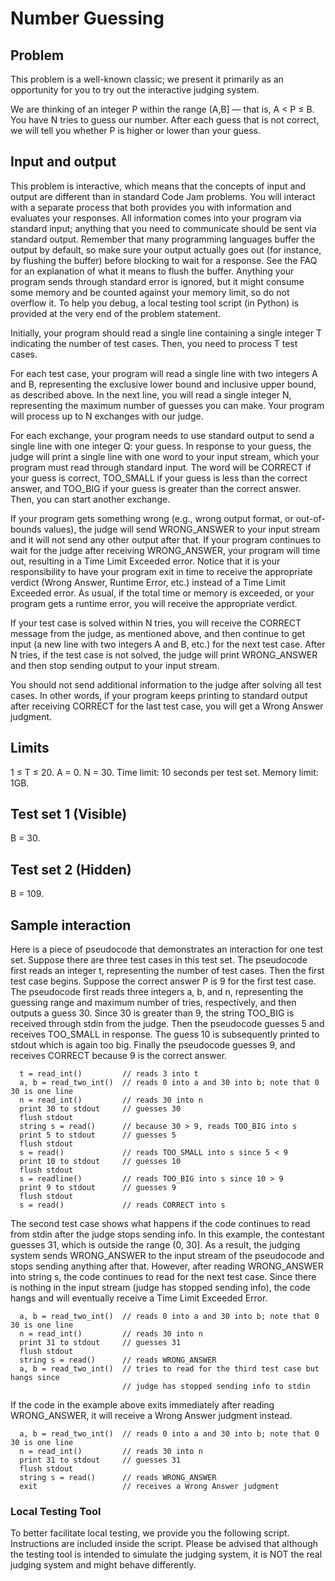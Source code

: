 # Number Guessing

## Problem

This problem is a well-known classic; we present it primarily as an opportunity for you to try out the interactive judging system.

We are thinking of an integer P within the range (A,B] — that is, A < P ≤ B. You have N tries to guess our number. After each guess that is not correct, we will tell you whether P is higher or lower than your guess.

## Input and output

This problem is interactive, which means that the concepts of input and output are different than in standard Code Jam problems. You will interact with a separate process that both provides you with information and evaluates your responses. All information comes into your program via standard input; anything that you need to communicate should be sent via standard output. Remember that many programming languages buffer the output by default, so make sure your output actually goes out (for instance, by flushing the buffer) before blocking to wait for a response. See the FAQ for an explanation of what it means to flush the buffer. Anything your program sends through standard error is ignored, but it might consume some memory and be counted against your memory limit, so do not overflow it. To help you debug, a local testing tool script (in Python) is provided at the very end of the problem statement.

Initially, your program should read a single line containing a single integer T indicating the number of test cases. Then, you need to process T test cases.

For each test case, your program will read a single line with two integers A and B, representing the exclusive lower bound and inclusive upper bound, as described above. In the next line, you will read a single integer N, representing the maximum number of guesses you can make. Your program will process up to N exchanges with our judge.

For each exchange, your program needs to use standard output to send a single line with one integer Q: your guess. In response to your guess, the judge will print a single line with one word to your input stream, which your program must read through standard input. The word will be CORRECT if your guess is correct, TOO_SMALL if your guess is less than the correct answer, and TOO_BIG if your guess is greater than the correct answer. Then, you can start another exchange.

If your program gets something wrong (e.g., wrong output format, or out-of-bounds values), the judge will send WRONG_ANSWER to your input stream and it will not send any other output after that. If your program continues to wait for the judge after receiving WRONG_ANSWER, your program will time out, resulting in a Time Limit Exceeded error. Notice that it is your responsibility to have your program exit in time to receive the appropriate verdict (Wrong Answer, Runtime Error, etc.) instead of a Time Limit Exceeded error. As usual, if the total time or memory is exceeded, or your program gets a runtime error, you will receive the appropriate verdict.

If your test case is solved within N tries, you will receive the CORRECT message from the judge, as mentioned above, and then continue to get input (a new line with two integers A and B, etc.) for the next test case. After N tries, if the test case is not solved, the judge will print WRONG_ANSWER and then stop sending output to your input stream.

You should not send additional information to the judge after solving all test cases. In other words, if your program keeps printing to standard output after receiving CORRECT for the last test case, you will get a Wrong Answer judgment.

## Limits

1 ≤ T ≤ 20.
A = 0. N = 30.
Time limit: 10 seconds per test set.
Memory limit: 1GB.

## Test set 1 (Visible)

B = 30.

## Test set 2 (Hidden)

B = 109.

## Sample interaction

Here is a piece of pseudocode that demonstrates an interaction for one test set. Suppose there are three test cases in this test set. The pseudocode first reads an integer t, representing the number of test cases. Then the first test case begins. Suppose the correct answer P is 9 for the first test case. The pseudocode first reads three integers a, b, and n, representing the guessing range and maximum number of tries, respectively, and then outputs a guess 30. Since 30 is greater than 9, the string TOO_BIG is received through stdin from the judge. Then the pseudocode guesses 5 and receives TOO_SMALL in response. The guess 10 is subsequently printed to stdout which is again too big. Finally the pseudocode guesses 9, and receives CORRECT because 9 is the correct answer.

```
  t = read_int()         // reads 3 into t
  a, b = read_two_int()  // reads 0 into a and 30 into b; note that 0 30 is one line
  n = read_int()         // reads 30 into n
  print 30 to stdout     // guesses 30
  flush stdout
  string s = read()      // because 30 > 9, reads TOO_BIG into s
  print 5 to stdout      // guesses 5
  flush stdout
  s = read()             // reads TOO_SMALL into s since 5 < 9
  print 10 to stdout     // guesses 10
  flush stdout
  s = readline()         // reads TOO_BIG into s since 10 > 9
  print 9 to stdout      // guesses 9
  flush stdout
  s = read()             // reads CORRECT into s
```

The second test case shows what happens if the code continues to read from stdin after the judge stops sending info. In this example, the contestant guesses 31, which is outside the range (0, 30]. As a result, the judging system sends WRONG_ANSWER to the input stream of the pseudocode and stops sending anything after that. However, after reading WRONG_ANSWER into string s, the code continues to read for the next test case. Since there is nothing in the input stream (judge has stopped sending info), the code hangs and will eventually receive a Time Limit Exceeded Error.

```
  a, b = read_two_int()  // reads 0 into a and 30 into b; note that 0 30 is one line
  n = read_int()         // reads 30 into n
  print 31 to stdout     // guesses 31
  flush stdout
  string s = read()      // reads WRONG_ANSWER
  a, b = read_two_int()  // tries to read for the third test case but hangs since
                         // judge has stopped sending info to stdin
```

If the code in the example above exits immediately after reading WRONG_ANSWER, it will receive a Wrong Answer judgment instead.
```
  a, b = read_two_int()  // reads 0 into a and 30 into b; note that 0 30 is one line
  n = read_int()         // reads 30 into n
  print 31 to stdout     // guesses 31
  flush stdout
  string s = read()      // reads WRONG_ANSWER
  exit                   // receives a Wrong Answer judgment
```

### Local Testing Tool

To better facilitate local testing, we provide you the following script. Instructions are included inside the script. Please be advised that although the testing tool is intended to simulate the judging system, it is NOT the real judging system and might behave differently.